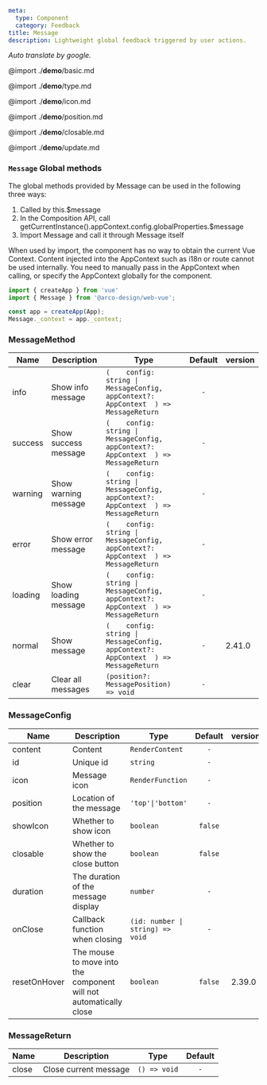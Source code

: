 ```yaml
meta:
  type: Component
  category: Feedback
title: Message
description: Lightweight global feedback triggered by user actions.
```

*Auto translate by google.*

@import ./__demo__/basic.md

@import ./__demo__/type.md

@import ./__demo__/icon.md

@import ./__demo__/position.md

@import ./__demo__/closable.md

@import ./__demo__/update.md

### `Message` Global methods

The global methods provided by Message can be used in the following three ways:
1. Called by this.$message
2. In the Composition API, call getCurrentInstance().appContext.config.globalProperties.$message
3. Import Message and call it through Message itself

When used by import, the component has no way to obtain the current Vue Context. Content injected into the AppContext such as i18n or route cannot be used internally. You need to manually pass in the AppContext when calling, or specify the AppContext globally for the component.

```ts
import { createApp } from 'vue'
import { Message } from '@arco-design/web-vue';

const app = createApp(App);
Message._context = app._context;
````


### MessageMethod

|Name|Description|Type|Default|version|
|---|---|---|:---:|:---|
|info|Show info message|`(    config: string \| MessageConfig,    appContext?: AppContext  ) => MessageReturn`|`-`||
|success|Show success message|`(    config: string \| MessageConfig,    appContext?: AppContext  ) => MessageReturn`|`-`||
|warning|Show warning message|`(    config: string \| MessageConfig,    appContext?: AppContext  ) => MessageReturn`|`-`||
|error|Show error message|`(    config: string \| MessageConfig,    appContext?: AppContext  ) => MessageReturn`|`-`||
|loading|Show loading message|`(    config: string \| MessageConfig,    appContext?: AppContext  ) => MessageReturn`|`-`||
|normal|Show message|`(    config: string \| MessageConfig,    appContext?: AppContext  ) => MessageReturn`|`-`|2.41.0|
|clear|Clear all messages|`(position?: MessagePosition) => void`|`-`||



### MessageConfig

|Name|Description|Type|Default|version|
|---|---|---|:---:|:---|
|content|Content|`RenderContent`|`-`||
|id|Unique id|`string`|`-`||
|icon|Message icon|`RenderFunction`|`-`||
|position|Location of the message|`'top'\|'bottom'`|`-`||
|showIcon|Whether to show icon|`boolean`|`false`||
|closable|Whether to show the close button|`boolean`|`false`||
|duration|The duration of the message display|`number`|`-`||
|onClose|Callback function when closing|`(id: number \| string) => void`|`-`||
|resetOnHover|The mouse to move into the component will not automatically close|`boolean`|`false`|2.39.0|



### MessageReturn

|Name|Description|Type|Default|
|---|---|---|:---:|
|close|Close current message|`() => void`|`-`|


